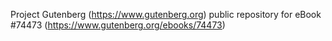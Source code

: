 Project Gutenberg (https://www.gutenberg.org) public repository for
eBook #74473 (https://www.gutenberg.org/ebooks/74473)
